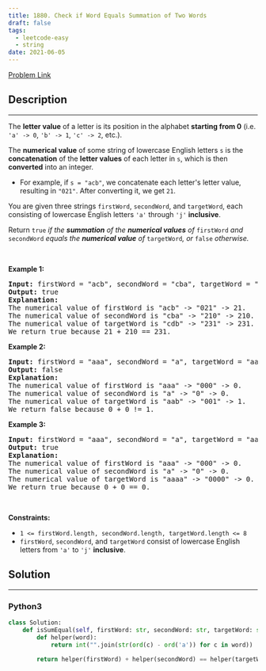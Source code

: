 ```yaml
---
title: 1880. Check if Word Equals Summation of Two Words
draft: false
tags: 
  - leetcode-easy
  - string
date: 2021-06-05
---
```


[Problem Link](https://leetcode.com/problems/check-if-word-equals-summation-of-two-words/)

## Description

---
<p>The <strong>letter value</strong> of a letter is its position in the alphabet <strong>starting from 0</strong> (i.e. <code>&#39;a&#39; -&gt; 0</code>, <code>&#39;b&#39; -&gt; 1</code>, <code>&#39;c&#39; -&gt; 2</code>, etc.).</p>

<p>The <strong>numerical value</strong> of some string of lowercase English letters <code>s</code> is the <strong>concatenation</strong> of the <strong>letter values</strong> of each letter in <code>s</code>, which is then <strong>converted</strong> into an integer.</p>

<ul>
	<li>For example, if <code>s = &quot;acb&quot;</code>, we concatenate each letter&#39;s letter value, resulting in <code>&quot;021&quot;</code>. After converting it, we get <code>21</code>.</li>
</ul>

<p>You are given three strings <code>firstWord</code>, <code>secondWord</code>, and <code>targetWord</code>, each consisting of lowercase English letters <code>&#39;a&#39;</code> through <code>&#39;j&#39;</code> <strong>inclusive</strong>.</p>

<p>Return <code>true</code> <em>if the <strong>summation</strong> of the <strong>numerical values</strong> of </em><code>firstWord</code><em> and </em><code>secondWord</code><em> equals the <strong>numerical value</strong> of </em><code>targetWord</code><em>, or </em><code>false</code><em> otherwise.</em></p>

<p>&nbsp;</p>
<p><strong class="example">Example 1:</strong></p>

<pre>
<strong>Input:</strong> firstWord = &quot;acb&quot;, secondWord = &quot;cba&quot;, targetWord = &quot;cdb&quot;
<strong>Output:</strong> true
<strong>Explanation:</strong>
The numerical value of firstWord is &quot;acb&quot; -&gt; &quot;021&quot; -&gt; 21.
The numerical value of secondWord is &quot;cba&quot; -&gt; &quot;210&quot; -&gt; 210.
The numerical value of targetWord is &quot;cdb&quot; -&gt; &quot;231&quot; -&gt; 231.
We return true because 21 + 210 == 231.
</pre>

<p><strong class="example">Example 2:</strong></p>

<pre>
<strong>Input:</strong> firstWord = &quot;aaa&quot;, secondWord = &quot;a&quot;, targetWord = &quot;aab&quot;
<strong>Output:</strong> false
<strong>Explanation:</strong> 
The numerical value of firstWord is &quot;aaa&quot; -&gt; &quot;000&quot; -&gt; 0.
The numerical value of secondWord is &quot;a&quot; -&gt; &quot;0&quot; -&gt; 0.
The numerical value of targetWord is &quot;aab&quot; -&gt; &quot;001&quot; -&gt; 1.
We return false because 0 + 0 != 1.
</pre>

<p><strong class="example">Example 3:</strong></p>

<pre>
<strong>Input:</strong> firstWord = &quot;aaa&quot;, secondWord = &quot;a&quot;, targetWord = &quot;aaaa&quot;
<strong>Output:</strong> true
<strong>Explanation:</strong> 
The numerical value of firstWord is &quot;aaa&quot; -&gt; &quot;000&quot; -&gt; 0.
The numerical value of secondWord is &quot;a&quot; -&gt; &quot;0&quot; -&gt; 0.
The numerical value of targetWord is &quot;aaaa&quot; -&gt; &quot;0000&quot; -&gt; 0.
We return true because 0 + 0 == 0.
</pre>

<p>&nbsp;</p>
<p><strong>Constraints:</strong></p>

<ul>
	<li><code>1 &lt;= firstWord.length, </code><code>secondWord.length, </code><code>targetWord.length &lt;= 8</code></li>
	<li><code>firstWord</code>, <code>secondWord</code>, and <code>targetWord</code> consist of lowercase English letters from <code>&#39;a&#39;</code> to <code>&#39;j&#39;</code> <strong>inclusive</strong>.</li>
</ul>


## Solution

---
### Python3
``` py title='check-if-word-equals-summation-of-two-words'
class Solution:
    def isSumEqual(self, firstWord: str, secondWord: str, targetWord: str) -> bool:
        def helper(word):
            return int("".join(str(ord(c) - ord('a')) for c in word))
        
        return helper(firstWord) + helper(secondWord) == helper(targetWord)
```

